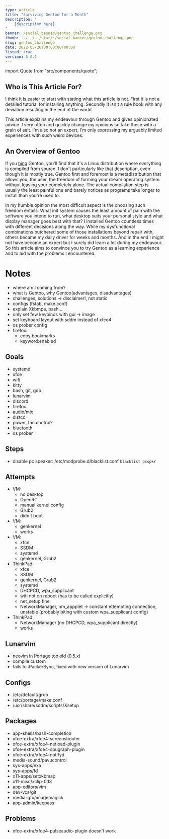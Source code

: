 ```yaml
---
type: article
title: "Surviving Gentoo for a Month"
description: "
    [description here]
"
banner: /social_banner/gentoo_challenge.png
thumb: ../../../static/social_banner/gentoo_challenge.png
slug: gentoo_challenge
date: 2022-03-20T00:00:00+00:00
listed: true
version: 0.0.1
---
```

import Quote from "src/components/quote";

<!-- <Quote text="Gentoo is a GNU/Linux distro where everything is compiled from source. However it's not much better than other distros. Whoever installed it must be extremely autistic." author="youtu.be/S8s9uzPIqQ4" /> -->

## Who is This Article For?

I think it is easier to start with stating what this article is not.
First it is not a detailed tutorial for installing anything.
Secondly it isn't a rule book with any deviation resulting in the end of the world.

This article explains my endeavour through Gentoo and gives opinionated advice.
I very often and quickly change my opinions so take these with a grain of salt.
I'm also not an expert, I'm only expressing my arguably limited experiences with such weird devices.

## An Overview of Gentoo

If you [bing](https://youtu.be/JSyqXGSYiPw) Gentoo, you'll find that it's a Linux distribution where everything is compiled from source.
I don't particularly like that description, even though it is mostly true.
Gentoo first and foremost is a metadistribution that allows you, the user, the freedom of forming your dream operating system without leaving your completely alone.
The actual compilation step is usually the least painful one and barely notices as programs take longer to install than you're used to.

In my humble opinion the most difficult aspect is the choosing such freedom entails.
What init system causes the least amount of pain with the software you intend to run, what desktop suits your personal style and what display manager goes best with that?
I installed Gentoo countless times with different decisions along the way.
While my dysfunctional combinations butchered some of those installations beyond repair with, others became my daily driver for weeks and months.
And in the end I might not have become an expert but I surely did learn a lot during my endeavour.
So this article aims to convince you to try Gentoo as a learning experience and to aid with the problems I encountered.

# Notes

- where am I coming from?
- what is Gentoo, why Gentoo(advantages, disadvantages)
- challenges, solutions -> disclaimer!, not static
- configs (fstab, make.conf)
- explain Xkbmpa, bash...
- only set few keybinds with gui -> image
- set keyboard layout with sddm instead of xfce4
- os prober config
- firefox:
    - copy bookmarks
    - keyword:enabled

## Goals

- systemd
- xfce
- wifi
- kitty
- bash, git, gdb
- lunarvim
- discord
- firefox
- audio/mic
- distcc
- power, fan control?
- bluetooth
- os prober

## Steps
- disable pc speaker: /etc/modprobe.d/blacklist.conf `blacklist pcspkr`

## Attempts
- VM:
    - no desktop
    - OpenRC
    - manual kernel config
    - Grub2
    - didn't boot
- VM:
    - genkernel
    - works
- VM:
    - xfce
    - SSDM
    - systemd
    - genkernel, Grub2
- ThinkPad:
    - xfce
    - SSDM
    - genkernel, Grub2
    - systemd
    - DHCPCD, wpa_supplicant
    - wifi not on reboot (has to be called explicitly)
    - net_setup fine
    - NetworkManager, nm_appplet -> constant ettempting connection, unstable (probably biting with custom wpa_supplicant config)
- ThinkPad:
    - NetworkManager (no DHCPCD, wpa_supplicant directly)
    - works

## Lunarvim
- neovim in Portage too old (0.5.x)
- compile custom
- fails to :PackerSync, fixed with new version of Lunarvim

## Configs

- /etc/default/grub
- /etc/portage/make.conf
- /usr/share/sddm/scripts/Xsetup

## Packages

- app-shells/bash-completion
- xfce-extra/xfce4-screenshooter
- xfce-extra/xfce4-netload-plugin
- xfce-extra/xfce4-cpugraph-plugin
- xfce-extra/xfce4-notifyd
- media-sound/pavucontrol
- sys-apps/exa
- sys-apps/fd
- x11-apps/setxkbmap
- x11-misc/xclip-0.13
- app-editors/vim
- dev-vcs/git
- media-gfx/imagemagick
- app-admin/keepass

## Problems

- xfce-extra/xfce4-pulseaudio-plugin doesn't work

